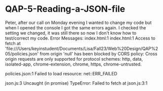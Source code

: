 # QAP-5-Reading-a-JSON-file

Peter, after our call on Monday evening I wanted to change my code but when I opened the console I got the same errors again. I checked the setting we changed, it was still there so now I don't know how to test/correct my code.
Error Messages: index.html:1 index.html:1 Access to fetch at 'file:///Users/keyinstudent/Documents/Lisa/Fall23/Web%20Design/QAP%205/policies.json' from origin 'null' has been blocked by CORS policy: Cross origin requests are only supported for protocol schemes: http, data, isolated-app, chrome-extension, chrome, https, chrome-untrusted.

policies.json:1 Failed to load resource: net::ERR_FAILED

json.js:3 Uncaught (in promise) TypeError: Failed to fetch at json.js:3:1
